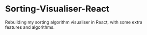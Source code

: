 # Sorting-Visualiser-React
Rebuilding my sorting algorithm visualiser in React, with some extra features and algorithms.

